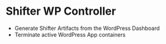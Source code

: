 # Shifter WP Controller
- Generate Shifter Artifacts from the WordPress Dashboard
- Terminate active WordPress App containers